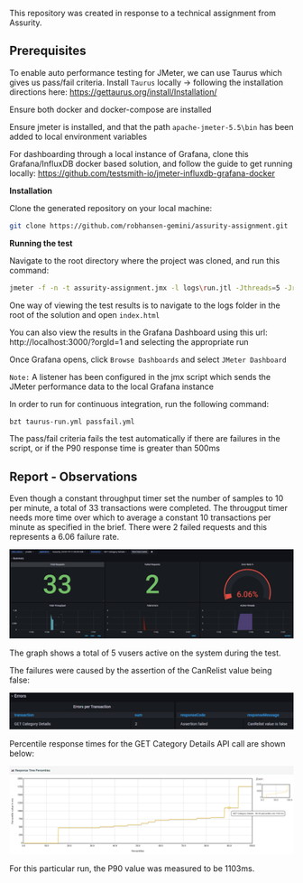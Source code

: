 
This repository was created in response to a technical assignment from Assurity.

## Prerequisites

To enable auto performance testing for JMeter, we can use Taurus which gives us pass/fail criteria.
Install `Taurus` locally -> following the installation directions here: https://gettaurus.org/install/Installation/

Ensure both docker and docker-compose are installed

Ensure jmeter is installed, and that the path `apache-jmeter-5.5\bin` has been added to local environment variables

For dashboarding through a local instance of Grafana, clone this Grafana/InfluxDB docker based solution, and follow the guide to get running locally:
https://github.com/testsmith-io/jmeter-influxdb-grafana-docker


**Installation**

Clone the generated repository on your local machine:

```bash
git clone https://github.com/robhansen-gemini/assurity-assignment.git
```

**Running the test**

Navigate to the root directory where the project was cloned, and run this command:

```bash
jmeter -f -n -t assurity-assignment.jmx -l logs\run.jtl -Jthreads=5 -Jrampup=5 -Jduration=60 -Jthroughput=10.0 -e -o logs
```

One way of viewing the test results is to navigate to the logs folder in the root of the solution and open `index.html`


You can also view the results in the Grafana Dashboard using this url: http://localhost:3000/?orgId=1 and selecting the appropriate run

Once Grafana opens, click `Browse Dashboards` and select `JMeter Dashboard`

`Note:` A listener has been configured in the jmx script which sends the JMeter performance data to the local Grafana instance


In order to run for continuous integration, run the following command:
```bash
bzt taurus-run.yml passfail.yml
```

The pass/fail criteria fails the test automatically if there are failures in the script, or if the P90 response time is greater than 500ms

## Report - Observations

Even though a constant throughput timer set the number of samples to 10 per minute, a total of 33 transactions were completed.
The througput timer needs more time over which to average a constant 10 transactions per minute as specified in the brief.
There were 2 failed requests and this represents a 6.06 failure rate.

  ![](report/graph-1.png)

The graph shows a total of 5 vusers active on the system during the test.

The failures were caused by the assertion of the CanRelist value being false:

  ![](report/graph-2.png)

Percentile response times for the GET Category Details API call are shown below:

  ![](report/graph-3.png)

For this particular run, the P90 value was measured to be 1103ms.





